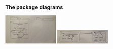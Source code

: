 ### The package diagrams

<img src="https://github.com/alisa1eli/ot-harjoitustyo/blob/master/documentation/images/package%20diagram%201.jpg" width="160">

<img src="https://github.com/alisa1eli/ot-harjoitustyo/blob/master/documentation/images/package%20diagram%202.jpg" width="160">
